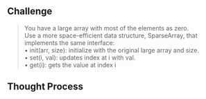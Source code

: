 ## Challenge 

> You have a large array with most of the elements as zero.\
Use a more space-efficient data structure, SparseArray, that implements the same interface:\
•	init(arr, size): initialize with the original large array and size.\
•	set(i, val): updates index at i with val.\
•	get(i): gets the value at index i

## Thought Process 

